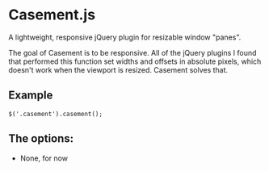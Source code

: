 Casement.js
========

A lightweight, responsive jQuery plugin for resizable window "panes".

The goal of Casement is to be responsive. All of the jQuery plugins I found that performed this function set widths and offsets in absolute pixels, which doesn't work when the viewport is resized. Casement solves that.


## Example ##

    $('.casement').casement();


## The options: ##

* None, for now
